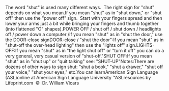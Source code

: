 The word "shut" is used many different ways.  The right sign 
for "shut" depends on what you mean.If you mean "shut" as in "shut down," or "shut off" then use the 
"power off" sign.  Start with your fingers spread and then 
lower your arms just a bit while bringing your fingers and thumb 
together (into flattened "O" shapes).POWER OFF / shut off / shut down / headlights off / power down a 
computer /If you mean "shut" as in "shut the door," use the DOOR-close signDOOR-close / "shut the door":If you mean "shut" as in "shut-off the over-head lighting" then use 
the "lights off" sign.LIGHTS-OFF:If you mean "shut" as in "the light shut off" or "turn it off" you 
can do a very general, very casual version of "shut-off."SHUT OFF:If you mean "shut" as in "shut up" or "quit talking" see: "SHUT-UP"Notes:There are dozens of other ways to sign shut: "shut a book," "shut a 
drawer," "shut off your voice," "shut your eyes," etc.You can learnAmerican Sign Language (ASL)online at American Sign Language University ™ASLresources by Lifeprint.com  ©  Dr. William Vicars
